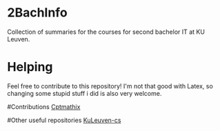 # 2BachInfo
Collection of summaries for the courses for second bachelor IT at KU Leuven.
# Helping
Feel free to contribute to this repository!
I'm not that good with Latex, so changing some stupid stuff i did is also very welcome.

#Contributions
[Cptmathix](https://github.com/Cptmathix)

#Other useful repositories
[KuLeuven-cs](https://github.com/KULeuven-CS/kuleuven-cs.github.io)


